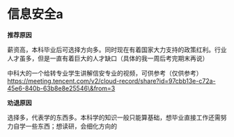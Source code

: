 # 信息安全a

**推荐原因**

薪资高，本科毕业后可选择方向多。同时现在有着国家大力支持的政策红利。行业人才虽多，但是一直有着巨大的人才缺口（具体的我一周后考完期末再说）

中科大的一个给转专业学生讲解信安专业的视频，可供参考（仅供参考）https://meeting.tencent.com/v2/cloud-record/share?id=97cbb13e-c72a-45e6-840b-63b8e8e25546\&from=3

**劝退原因**

选择多，代表学的东西多。本科学的知识一般只能算基础，想毕业直接工作还需努力自学一些东西；想读研，会细化方向的
